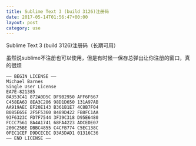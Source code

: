 ```yaml
---
title: Sublime Text 3 (build 3126)注册码
date: 2017-05-14T01:56:47+00:00
layout: post
category: use
---
```


Sublime Text 3 (build 3126)注册码（长期可用）

虽然说sublime不注册也可以使用，但是有时候一保存总弹出让你注册的窗口，真的很烦
```
—– BEGIN LICENSE —–
Michael Barnes
Single User License
EA7E-821385
8A353C41 872A0D5C DF9B2950 AFF6F667
C458EA6D 8EA3C286 98D1D650 131A97AB
AA919AEC EF20E143 B361B1E7 4C8B7F04
B085E65E 2F5F5360 8489D422 FB8FC1AA
93F6323C FD7F7544 3F39C318 D95E6480
FCCC7561 8A4A1741 68FA4223 ADCEDE07
200C25BE DBBC4855 C4CFB774 C5EC138C
0FEC1CEF D9DCECEC D3A5DAD1 01316C36
—— END LICENSE ——
```
